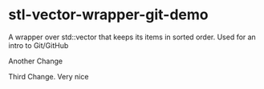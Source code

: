 # stl-vector-wrapper-git-demo
A wrapper over std::vector that keeps its items in sorted order. Used for an intro to Git/GitHub

Another Change

Third Change. Very nice
